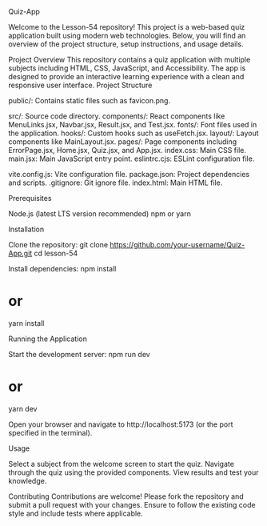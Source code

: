 Quiz-App

Welcome to the Lesson-54 repository! This project is a web-based quiz application built using modern web technologies. Below, you will find an overview of the project structure, setup instructions, and usage details.

Project Overview
This repository contains a quiz application with multiple subjects including HTML, CSS, JavaScript, and Accessibility. The app is designed to provide an interactive learning experience with a clean and responsive user interface.
Project Structure

public/: Contains static files such as favicon.png.

src/: Source code directory.
components/: React components like MenuLinks.jsx, Navbar.jsx, Result.jsx, and Test.jsx.
fonts/: Font files used in the application.
hooks/: Custom hooks such as useFetch.jsx.
layout/: Layout components like MainLayout.jsx.
pages/: Page components including ErrorPage.jsx, Home.jsx, Quiz.jsx, and App.jsx.
index.css: Main CSS file.
main.jsx: Main JavaScript entry point.
eslintrc.cjs: ESLint configuration file.


vite.config.js: Vite configuration file.
package.json: Project dependencies and scripts.
.gitignore: Git ignore file.
index.html: Main HTML file.

Prerequisites

Node.js (latest LTS version recommended)
npm or yarn

Installation

Clone the repository:
git clone https://github.com/your-username/Quiz-App.git
cd lesson-54


Install dependencies:
npm install
# or
yarn install



Running the Application

Start the development server:
npm run dev
# or
yarn dev


Open your browser and navigate to http://localhost:5173 (or the port specified in the terminal).


Usage

Select a subject from the welcome screen to start the quiz.
Navigate through the quiz using the provided components.
View results and test your knowledge.

Contributing
Contributions are welcome! Please fork the repository and submit a pull request with your changes. Ensure to follow the existing code style and include tests where applicable.
